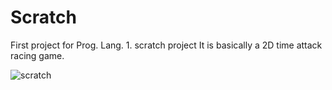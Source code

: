 # Scratch

First project for Prog. Lang. 1. 
scratch project
It is basically a 2D time attack racing game.

![scratch](https://user-images.githubusercontent.com/79157218/109427104-76177b00-79f9-11eb-99a1-1a236c1e6d04.png)
